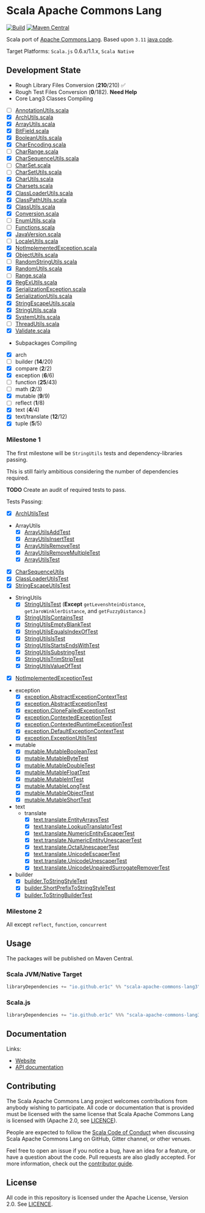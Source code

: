 # Scala Apache Commons Lang

[![Build](https://github.com/er1c/scala-apache-commons-lang3/workflows/build/badge.svg?branch=main)](https://github.com/er1c/scala-apache-commons-lang3/actions?query=branch%3Amain+workflow%3Abuild) [![Maven Central](https://maven-badges.herokuapp.com/maven-central/io.github.er1c/scala-apache-commons-lang3_2.13/badge.svg)](https://maven-badges.herokuapp.com/maven-central/io.github.er1c/scala-apache-commons-lang3_2.13)

Scala port of [Apache Commons Lang](https://commons.apache.org/proper/commons-lang/).  Based upon `3.11` [java code](https://github.com/apache/commons-lang/tree/master/src/main/java/org/apache/commons/lang3).

Target Platforms: `Scala.js` 0.6.x/1.1.x, `Scala Native`

## Development State

* Rough Library Files Conversion (**210**/210) :white_check_mark:
* Rough Test Files Conversion (**0**/182).  **Need Help** 
* Core Lang3 Classes Compiling
- [ ] [AnnotationUtils.scala](./core/shared/src/main/scala/org/apache/commons/lang3/AnnotationUtils.scala)
- [x] [ArchUtils.scala](./core/shared/src/main/scala/org/apache/commons/lang3/ArchUtils.scala)
- [x] [ArrayUtils.scala](./core/shared/src/main/scala/org/apache/commons/lang3/ArrayUtils.scala)
- [x] [BitField.scala](./core/shared/src/main/scala/org/apache/commons/lang3/BitField.scala)
- [x] [BooleanUtils.scala](./core/shared/src/main/scala/org/apache/commons/lang3/BooleanUtils.scala)
- [x] [CharEncoding.scala](./core/shared/src/main/scala/org/apache/commons/lang3/CharEncoding.scala)
- [ ] [CharRange.scala](./core/shared/src/main/scala/org/apache/commons/lang3/CharRange.scala)
- [x] [CharSequenceUtils.scala](./core/shared/src/main/scala/org/apache/commons/lang3/CharSequenceUtils.scala)
- [ ] [CharSet.scala](./core/shared/src/main/scala/org/apache/commons/lang3/CharSet.scala)
- [ ] [CharSetUtils.scala](./core/shared/src/main/scala/org/apache/commons/lang3/CharSetUtils.scala)
- [x] [CharUtils.scala](./core/shared/src/main/scala/org/apache/commons/lang3/CharUtils.scala)
- [x] [Charsets.scala](./core/shared/src/main/scala/org/apache/commons/lang3/Charsets.scala)
- [x] [ClassLoaderUtils.scala](./core/shared/src/main/scala/org/apache/commons/lang3/ClassLoaderUtils.scala)
- [x] [ClassPathUtils.scala](./core/shared/src/main/scala/org/apache/commons/lang3/ClassPathUtils.scala)
- [x] [ClassUtils.scala](./core/shared/src/main/scala/org/apache/commons/lang3/ClassUtils.scala)
- [x] [Conversion.scala](./core/shared/src/main/scala/org/apache/commons/lang3/Conversion.scala)
- [ ] [EnumUtils.scala](./core/shared/src/main/scala/org/apache/commons/lang3/EnumUtils.scala)
- [ ] [Functions.scala](./core/shared/src/main/scala/org/apache/commons/lang3/Functions.scala)
- [x] [JavaVersion.scala](./core/shared/src/main/scala/org/apache/commons/lang3/JavaVersion.scala)
- [ ] [LocaleUtils.scala](./core/shared/src/main/scala/org/apache/commons/lang3/LocaleUtils.scala)
- [x] [NotImplementedException.scala](./core/shared/src/main/scala/org/apache/commons/lang3/NotImplementedException.scala)
- [x] [ObjectUtils.scala](./core/shared/src/main/scala/org/apache/commons/lang3/ObjectUtils.scala)
- [ ] [RandomStringUtils.scala](./core/shared/src/main/scala/org/apache/commons/lang3/RandomStringUtils.scala)
- [x] [RandomUtils.scala](./core/shared/src/main/scala/org/apache/commons/lang3/RandomUtils.scala)
- [ ] [Range.scala](./core/shared/src/main/scala/org/apache/commons/lang3/Range.scala)
- [x] [RegExUtils.scala](./core/shared/src/main/scala/org/apache/commons/lang3/RegExUtils.scala)
- [x] [SerializationException.scala](./core/shared/src/main/scala/org/apache/commons/lang3/SerializationException.scala)
- [x] [SerializationUtils.scala](./core/shared/src/main/scala/org/apache/commons/lang3/SerializationUtils.scala)
- [x] [StringEscapeUtils.scala](./core/shared/src/main/scala/org/apache/commons/lang3/StringEscapeUtils.scala)
- [x] [StringUtils.scala](./core/shared/src/main/scala/org/apache/commons/lang3/StringUtils.scala)
- [x] [SystemUtils.scala](./core/shared/src/main/scala/org/apache/commons/lang3/SystemUtils.scala)
- [ ] [ThreadUtils.scala](./core/shared/src/main/scala/org/apache/commons/lang3/ThreadUtils.scala)
- [x] [Validate.scala](./core/shared/src/main/scala/org/apache/commons/lang3/Validate.scala)
* Subpackages Compiling
- [x] arch
- [ ] builder (**14**/20)
- [x] compare (**2**/2)
- [x] exception (**6**/6)
- [ ] function (**25**/43)
- [ ] math (**2**/3)
- [x] mutable (**9**/9)
- [ ] reflect (**1**/8)
- [x] text (**4**/4)
- [x] text/translate (**12**/12)
- [x] tuple (**5**/5)

### Milestone 1

The first milestone will be `StringUtils` tests and dependency-libraries passing.

This is still fairly ambitious considering the number of dependencies required.

**TODO** Create an audit of required tests to pass.

Tests Passing:
- [x] [ArchUtilsTest](./core/jvm/src/test/scala/org/apache/commons/lang3/ArchUtilsTest.scala)
- ArrayUtils
  - [x] [ArrayUtilsAddTest](./core/jvm/src/test/scala/org/apache/commons/lang3/ArrayUtilsAddTest.scala)
  - [x] [ArrayUtilsInsertTest](./core/jvm/src/test/scala/org/apache/commons/lang3/ArrayUtilsInsertTest.scala)
  - [x] [ArrayUtilsRemoveTest](./core/jvm/src/test/scala/org/apache/commons/lang3/ArrayUtilsRemoveTest.scala)
  - [x] [ArrayUtilsRemoveMultipleTest](./core/jvm/src/test/scala/org/apache/commons/lang3/ArrayUtilsRemoveMultipleTest.scala)
  - [x] [ArrayUtilsTest](./core/jvm/src/test/scala/org/apache/commons/lang3/ArrayUtilsTest.scala)
- [x] [CharSequenceUtils](./core/jvm/src/test/scala/org/apache/commons/lang3/CharSequenceUtils.scala)
- [x] [ClassLoaderUtilsTest](./core/jvm/src/test/scala/org/apache/commons/lang3/ClassLoaderUtilsTest.scala)
- [x] [StringEscapeUtilsTest](./core/jvm/src/test/scala/org/apache/commons/lang3/StringEscapeUtilsTest.scala)
- StringUtils
  - [x] [StringUtilsTest](./core/jvm/src/test/scala/org/apache/commons/lang3/StringUtilsTest.scala) (**Except** `getLevenshteinDistance`, `getJaroWinklerDistance`, and `getFuzzyDistance`.)
  - [x] [StringUtilsContainsTest](./core/jvm/src/test/scala/org/apache/commons/lang3/StringUtilsContainsTest.scala)
  - [x] [StringUtilsEmptyBlankTest](./core/jvm/src/test/scala/org/apache/commons/lang3/StringUtilsEmptyBlankTest.scala)
  - [x] [StringUtilsEqualsIndexOfTest](./core/jvm/src/test/scala/org/apache/commons/lang3/StringUtilsEqualsIndexOfTest.scala)
  - [x] [StringUtilsIsTest](./core/jvm/src/test/scala/org/apache/commons/lang3/StringUtilsIsTest.scala)
  - [x] [StringUtilsStartsEndsWithTest](./core/jvm/src/test/scala/org/apache/commons/lang3/StringUtilsStartsEndsWithTest.scala)
  - [x] [StringUtilsSubstringTest](./core/jvm/src/test/scala/org/apache/commons/lang3/StringUtilsSubstringTest.scala)
  - [x] [StringUtilsTrimStripTest](./core/jvm/src/test/scala/org/apache/commons/lang3/StringUtilsTrimStripTest.scala)
  - [x] [StringUtilsValueOfTest](./core/jvm/src/test/scala/org/apache/commons/lang3/StringUtilsValueOfTest.scala)
- [x] [NotImplementedExceptionTest](./core/jvm/src/test/scala/org/apache/commons/lang3/NotImplementedExceptionTest.scala)
- exception
  - [x] [exception.AbstractExceptionContextTest](./core/jvm/src/test/scala/org/apache/commons/lang3/exception/AbstractExceptionContextTest.scala)
  - [x] [exception.AbstractExceptionTest](./core/jvm/src/test/scala/org/apache/commons/lang3/exception/AbstractExceptionTest.scala)
  - [x] [exception.CloneFailedExceptionTest](./core/jvm/src/test/scala/org/apache/commons/lang3/exception/CloneFailedExceptionTest.scala)
  - [x] [exception.ContextedExceptionTest](./core/jvm/src/test/scala/org/apache/commons/lang3/exception/ContextedExceptionTest.scala)
  - [x] [exception.ContextedRuntimeExceptionTest](./core/jvm/src/test/scala/org/apache/commons/lang3/exception/ContextedRuntimeExceptionTest.scala)
  - [x] [exception.DefaultExceptionContextTest](./core/jvm/src/test/scala/org/apache/commons/lang3/exception/DefaultExceptionContextTest.scala)
  - [x] [exception.ExceptionUtilsTest](./core/jvm/src/test/scala/org/apache/commons/lang3/exception/ExceptionUtilsTest.scala)
- mutable
  - [x] [mutable.MutableBooleanTest](./core/jvm/src/test/scala/org/apache/commons/lang3/mutable/MutableBooleanTest.scala)
  - [x] [mutable.MutableByteTest](./core/jvm/src/test/scala/org/apache/commons/lang3/mutable/MutableBooleanTest.scala)
  - [x] [mutable.MutableDoubleTest](./core/jvm/src/test/scala/org/apache/commons/lang3/mutable/MutableDoubleTest.scala)
  - [x] [mutable.MutableFloatTest](./core/jvm/src/test/scala/org/apache/commons/lang3/mutable/MutableFloatTest.scala)
  - [x] [mutable.MutableIntTest](./core/jvm/src/test/scala/org/apache/commons/lang3/mutable/MutableIntTest.scala)
  - [x] [mutable.MutableLongTest](./core/jvm/src/test/scala/org/apache/commons/lang3/mutable/MutableLongTest.scala)
  - [x] [mutable.MutableObjectTest](./core/jvm/src/test/scala/org/apache/commons/lang3/mutable/MutableObjectTest.scala)
  - [x] [mutable.MutableShortTest](./core/jvm/src/test/scala/org/apache/commons/lang3/mutable/MutableShortTest.scala)
- text
  - translate
    - [x] [text.translate.EntityArraysTest](./core/jvm/src/test/scala/org/apache/commons/lang3/text/translate/EntityArraysTest.scala)
    - [x] [text.translate.LookupTranslatorTest](./core/jvm/src/test/scala/org/apache/commons/lang3/text/translate/LookupTranslatorTest.scala)
    - [x] [text.translate.NumericEntityEscaperTest](./core/jvm/src/test/scala/org/apache/commons/lang3/text/translate/NumericEntityEscaperTest.scala)
    - [x] [text.translate.NumericEntityUnescaperTest](./core/jvm/src/test/scala/org/apache/commons/lang3/text/translate/NumericEntityUnescaperTest.scala)
    - [x] [text.translate.OctalUnescaperTest](./core/jvm/src/test/scala/org/apache/commons/lang3/text/translate/OctalUnescaperTest.scala)
    - [x] [text.translate.UnicodeEscaperTest](./core/jvm/src/test/scala/org/apache/commons/lang3/text/translate/UnicodeEscaperTest.scala)
    - [x] [text.translate.UnicodeUnescaperTest](./core/jvm/src/test/scala/org/apache/commons/lang3/text/translate/UnicodeUnescaperTest.scala)
    - [x] [text.translate.UnicodeUnpairedSurrogateRemoverTest](./core/jvm/src/test/scala/org/apache/commons/lang3/text/translate/UnicodeUnpairedSurrogateRemoverTest.scala)
- builder
  - [x] [builder.ToStringStyleTest](./core/jvm/src/test/scala/org/apache/commons/lang3/builder/ToStringStyleTest.scala)
  - [x] [builder.ShortPrefixToStringStyleTest](./core/jvm/src/test/scala/org/apache/commons/lang3/builder/ShortPrefixToStringStyleTest.scala)
  - [x] [builder.ToStringBuilderTest](./core/jvm/src/test/scala/org/apache/commons/lang3/builder/ToStringBuilderTest.scala)

### Milestone 2

All except `reflect`, `function`, `concurrent`

## Usage

The packages will be published on Maven Central.

### Scala JVM/Native Target

```scala
libraryDependencies += "io.github.er1c" %% "scala-apache-commons-lang3" % "<version>"
```

### Scala.js

```scala
libraryDependencies += "io.github.er1c" %%% "scala-apache-commons-lang3" % "<version>"
```

## Documentation

Links:

- [Website](https://er1c.github.io/scala-apache-commons-lang3/)
- [API documentation](https://er1c.github.io/scala-apache-commons-lang3/api/)

## Contributing

The Scala Apache Commons Lang project welcomes contributions from anybody wishing to participate.  All code or documentation that is provided must be licensed with the same license that Scala Apache Commons Lang is licensed with (Apache 2.0, see [LICENCE](./LICENSE.md)).

People are expected to follow the [Scala Code of Conduct](./CODE_OF_CONDUCT.md) when discussing Scala Apache Commons Lang on GitHub, Gitter channel, or other venues.

Feel free to open an issue if you notice a bug, have an idea for a feature, or have a question about the code. Pull requests are also gladly accepted. For more information, check out the [contributor guide](./CONTRIBUTING.md).

## License

All code in this repository is licensed under the Apache License, Version 2.0.  See [LICENCE](./LICENSE.md).
